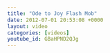 ```yaml
---
title: "Ode to Joy Flash Mob"
date: 2012-07-01 20:53:08 +0000
layout: video
categories: [videos]
youtube_id: GBaHPND2QJg
---
```

